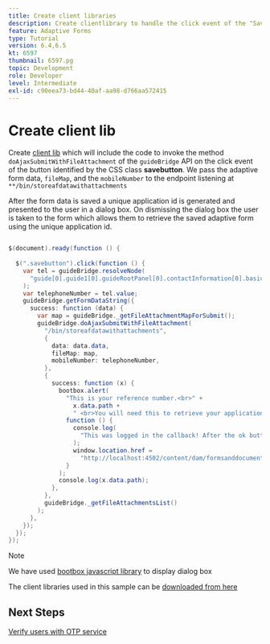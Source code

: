 ```yaml
---
title: Create client libraries
description: Create clientlibrary to handle the click event of the "Save and Exit" button
feature: Adaptive Forms
type: Tutorial
version: 6.4,6.5
kt: 6597
thumbnail: 6597.pg
topic: Development
role: Developer
level: Intermediate
exl-id: c90eea73-bd44-40af-aa98-d766aa572415
---
```

# Create client lib

Create [client lib](https://experienceleague.adobe.com/docs/experience-manager-65/developing/introduction/clientlibs.html) which will include the code to invoke the method `doAjaxSubmitWithFileAttachment` of the `guideBridge` API on the click event of the button identified by the CSS class **savebutton**.  We pass the adaptive form data, `fileMap`, and the `mobileNumber` to the endpoint listening at `**/bin/storeafdatawithattachments`

After the form data is saved a unique application id is generated and presented to the user in a dialog box. On dismissing the dialog box the user is taken to the form which allows them to retrieve the saved adaptive form using the unique application id. 

```java

$(document).ready(function () {
  
  $(".savebutton").click(function () {
    var tel = guideBridge.resolveNode(
      "guide[0].guide1[0].guideRootPanel[0].contactInformation[0].basicContact[0].telephoneNumber[0]"
    );
    var telephoneNumber = tel.value;
    guideBridge.getFormDataString({
      success: function (data) {
        var map = guideBridge._getFileAttachmentMapForSubmit();
        guideBridge.doAjaxSubmitWithFileAttachment(
          "/bin/storeafdatawithattachments",
          {
            data: data.data,
            fileMap: map,
            mobileNumber: telephoneNumber,
          },
          {
            success: function (x) {
              bootbox.alert(
                "This is your reference number.<br>" +
                  x.data.path +
                  " <br>You will need this to retrieve your application",
                function () {
                  console.log(
                    "This was logged in the callback! After the ok button was pressed"
                  );
                  window.location.href =
                    "http://localhost:4502/content/dam/formsanddocuments/myaccountform/jcr:content?wcmmode=disabled";
                }
              );
              console.log(x.data.path);
            },
          },
          guideBridge._getFileAttachmentsList()
        );
      },
    });
  });
});
```

>[!NOTE]
> We have used [bootbox javascript library](http://bootboxjs.com/examples.html) to display dialog box

The client libraries used in this sample can be [downloaded from here](assets/client-libraries.zip)

## Next Steps

[Verify users with OTP service](./verify-users-with-otp.md)